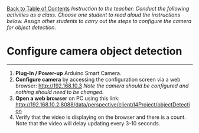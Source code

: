 [Back to Table of Contents](README.md)
*Instruction to the teacher: Conduct the following activities as a class. Choose one student to read aloud the instructions below. Assign other students to carry out the steps to configure the camera for object detection.*
# Configure camera object detection
---
1. **Plug-In / Power-up** Arduino Smart Camera.
2. **Configure camera** by accessing the configuration screen via a web browser: 
  http://192.168.10.3
  *Note the camera should be configured and nothing should need to be changed.*
3. **Open a web browser** on PC using this link: 
  http://192.168.10.2:8088/data/perspective/client/I4Project/objectDetection
4. Verify that the video is displaying on the browser and there is a count.  Note that the video will delay updating every 3-10 seconds.

